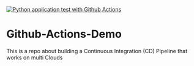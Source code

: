 [![Python application test with Github Actions](https://github.com/june-rains/github-actions-demo/actions/workflows/aws.yml/badge.svg)](https://github.com/june-rains/github-actions-demo/actions/workflows/aws.yml)

# Github-Actions-Demo
This is a repo about building a Continuous Integration (CD) Pipeline that works on multi Clouds
